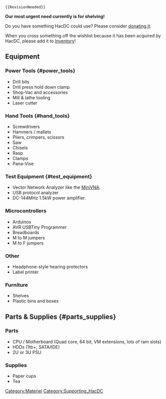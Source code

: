 ```{=mediawiki}
{{RevisionNeeded}}
```
**Our most urgent need currently is for shelving!**

Do you have something HacDC could use? Please consider [donating
it](Donation).

When you cross something off the wishlist because it has been acquired
by HacDC, please add it to [Inventory](Inventory)!

## Equipment

### Power Tools {#power_tools}

-   Drill bits
-   Drill press hold down clamp
-   Shop-Vac and accessories
-   Mill & lathe tooling
-   Laser cutter

### Hand Tools {#hand_tools}

-   Screwdrivers
-   Hammers / mallets
-   Pliers, crimpers, scissors
-   Saw
-   Chisels
-   Rasp
-   Clamps
-   Pana-Vise

### Test Equipment {#test_equipment}

-   Vector Network Analyzer like the
    [MiniVNA](http://miniradiosolutions.com/minivna-pro).
-   USB protocol analyzer
-   DC-144MHz 1.5kW power amplifier.

### Microcontrollers

-   Arduinos
-   AVR USBTiny Programmer
-   Breadboards
-   M to M jumpers
-   M to F jumpers

### Other

-   Headphone-style hearing protectors
-   Label printer

### Furniture

-   Shelves
-   Plastic bins and boxes

## Parts & Supplies {#parts_supplies}

### Parts

-   CPU / Motherboard (Quad core, 64 bit, VM extensions, lots of ram
    slots)
-   HDDs (1tb+, SATA/IDE)
-   2U or 3U PSU

### Supplies

-   Paper cups
-   Tea

[Category:Materiel](Category:Materiel)
[Category:Supporting_HacDC](Category:Supporting_HacDC)
